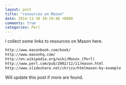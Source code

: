```yaml
---
layout: post
title: "resources on Mason"
date: 2014-11-30 10:19:48 +0800
comments: true
categories: Perl
---
```

I collect some links to resources on Mason here. 


```html
http://www.masonbook.com/book/
http://www.masonhq.com/
http://en.wikipedia.org/wiki/Mason_(Perl)
http://www.perl.com/pub/2002/12/11/mason.html
http://www.slideshare.net/chrisv/htmlmason-by-example
```

Will update this post if more are found.